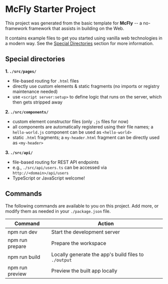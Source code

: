 # McFly Starter Project

This project was generated from the basic template for **McFly** -- a no-framework framework that assists in building on the Web.

It contains example files to get you started using vanilla web technologies in a modern way. See the [Special Directories](#special-directories) section for more information.

## Special directories

**1. `./src/pages/`**

- file-based routing for `.html` files
- directly use custom elements & static fragments (no imports or registry maintenance needed)
- use `<script server:setup>` to define logic that runs on the server, which then gets stripped away

**2. `./src/components/`**

- custom element constructor files (only `.js` files for now)
- all components are automatically registered using their file names; a `hello-world.js` component can be used as `<hello-world>`
- static `.html` fragments; a `my-header.html` fragment can be directly used as `<my-header>`

**3. `./src/api/`**

- file-based routing for REST API endpoints
- e.g., `./src/api/users.ts` can be accessed via `http://<domain>/api/users`
- TypeScript or JavaScript welcome!

## Commands

The following commands are available to you on this project. Add more, or modify them as needed in your `./package.json` file.

| Command         | Action                                               |
| --------------- | ---------------------------------------------------- |
| npm run dev     | Start the development server                         |
| npm run prepare | Prepare the workspace                                |
| npm run build   | Locally generate the app's build files to `./output` |
| npm run preview | Preview the built app locally                        |
